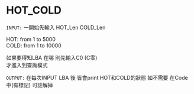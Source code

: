 # HOT_COLD
    



`INPUT:`
一開始先輸入 HOT_Len  COLD_Len

HOT:   from 1 to 5000  
COLD:  from 1 to 10000  

如果要得知LBA 在哪
則先輸入C0  (C零)  
才進入到查詢模式  


`OUTPUT:`
在每次INPUT LBA 後 
皆會print HOT和COLD的狀態
如不需要 在Code中(有標記) 可註解掉
